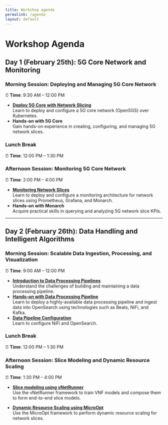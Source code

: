 ```yaml
---
title: Workshop agenda
permalink: /agenda
layout: default
---
```

# Workshop Agenda

## **Day 1 (February 25th): 5G Core Network and Monitoring**  

### **Morning Session**: Deploying and Managing 5G Core Network  
⏰ **Time**: 9:30 AM – 12:00 PM  
- **[Deploy 5G Core with Network Slicing](core-deployment.md)**  
  Learn to deploy and configure a 5G core network (Open5GS) over Kubernetes.  
- **Hands-on with 5G Core**  
  Gain hands-on experience in creating, configuring, and managing 5G network slices.  


### **Lunch Break**  
⏰ **Time**: 12:00 PM – 1:30 PM  

### **Afternoon Session**: Monitoring 5G Core Network  
⏰ **Time**: 2:00 PM – 4:00 PM  
- **[Monitoring Network Slices](slice-monitoring.md)**  
  Learn to deploy and configure a monitoring architecture for network slices using Prometheus, Grafana, and Monarch.  
- **Hands-on with Monarch**  
  Acquire practical skills in querying and analyzing 5G network slice KPIs.  

---  

## **Day 2 (February 26th): Data Handling and Intelligent Algorithms**  

### **Morning Session**: Scalable Data Ingestion, Processing, and Visualization  
⏰ **Time**: 9:00 AM – 12:00 PM  
- **[Introduction to Data Processing Pipelines](https://niloysh.github.io/rogers-workshop/data-pipeline-introduction.pdf)**  
  Understand the challenges of building and maintaining a data processing pipeline.  
- **[Hands-on with Data Processing Pipeline](https://hautonjt.github.io/pipeline.pdf)**  
  Learn to deploy a highly-available data processing pipeline and ingest data into OpenSearch using technologies such as Beats, NiFi, and Kafka.  
- **[Data Pipeline Configuration](https://hautonjt.github.io/pipeline2.pdf)**  
  Learn to configure NiFi and OpenSearch.
  

### **Lunch Break**  
⏰ **Time**: 12:00 PM – 1:30 PM  

### **Afternoon Session**: Slice Modeling and Dynamic Resource Scaling  
⏰ **Time**: 1:30 PM – 4:00 PM  
- **[Slice modeling using vNetRunner](dynamic-resource-scaling.md)**  
   Use the vNetRunner framework to train VNF models and compose them to form end-to-end slice models.

- **[Dynamic Resource Scaling using MicroOpt](dynamic-resource-scaling.md)**  
   Use the MicroOpt framework to perform dynamic resource scaling for network slices.
